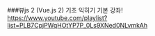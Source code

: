###뷰js 2 (Vue.js 2) 기초 익히기 기본 강좌!  
https://www.youtube.com/playlist?list=PLB7CpjPWqHOtYP7P_0Ls9XNed0NLvmkAh

